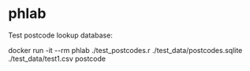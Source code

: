 # phlab


Test postcode lookup database:

docker run  -it --rm phlab ./test_postcodes.r ./test_data/postcodes.sqlite ./test_data/test1.csv postcode